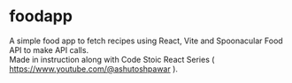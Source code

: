# foodapp
A simple food app to fetch recipes using React, Vite and Spoonacular Food API to make API calls.\
Made in instruction along with Code Stoic React Series ( https://www.youtube.com/@ashutoshpawar ).
